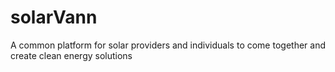 # solarVann
A common platform for solar providers and individuals to come together and create clean energy solutions

